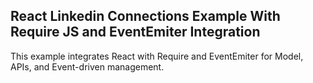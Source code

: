 ## React Linkedin Connections Example With Require JS and EventEmiter Integration

This example integrates React with Require and EventEmiter for Model, APIs, and Event-driven management.

